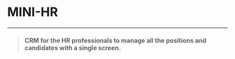 # MINI-HR

---

> #### CRM for the HR professionals to manage all the positions and candidates with a single screen.
